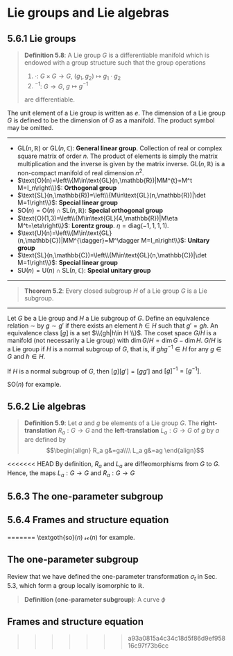 # Lie groups and Lie algebras

## 5.6.1 Lie groups
>**Definition 5.8**: A Lie group $G$ is a differentiable manifold which is endowed with a group structure such that the group operations
>1. $\cdot$: $G\times G\to G$, $(g_1, g_2)\mapsto g_1\cdot g_2$
>2. $^{-1}$: $G\to G$, $g\mapsto g^{-1}$
>
>are differentiable.

The unit element of a Lie group is written as $e$. The dimension of a Lie group $G$ is defined to be the dimension of $G$ as a manifold. The product symbol may be omitted.

---
- $\text{GL}(n,\mathbb{R})$ or $\text{GL}(n,\mathbb{C})$: **General linear group**. Collection of real or complex square matrix of order $n$. The product of elements is simply the matrix multiplication and the inverse is given by the matrix inverse. $\text{GL}(n,\mathbb{R})$ is a non-compact manifold of real dimension $n^2$.
- $\text{O}(n)=\left\\{M\in\text{GL}(n,\mathbb{R})|MM^{t}=M^t M=I_n\right\\}$: **Orthogonal group**
- $\text{SL}(n,\mathbb{R})=\left\\{M\in\text{GL}(n,\mathbb{R})|\det M=1\right\\}$: **Special linear group**
- $\text{SO}(n)=\text{O}(n)\cap\text{SL}(n,\mathbb{R})$: **Special orthogonal group**
- $\text{O}(1,3)=\left\\{M\in\text{GL}(4,\mathbb{R})|M\eta M^t=\eta\right\\}$: **Lorentz group**. $\eta=\text{diag}(-1,1,1,1)$.
- $\text{U}(n)=\left\\{M\in\text{GL}(n,\mathbb{C})|MM^{\dagger}=M^\dagger M=I_n\right\\}$: **Unitary group**
- $\text{SL}(n,\mathbb{C})=\left\\{M\in\text{GL}(n,\mathbb{C})|\det M=1\right\\}$: **Special linear group**
- $\text{SU}(n)=\text{U}(n)\cap\text{SL}(n,\mathbb{C})$: **Special unitary group**

---
>**Theorem 5.2**: Every closed subgroup $H$ of a Lie group $G$ is a Lie subgroup.

---
Let $G$ be a Lie group and $H$ a Lie subgroup of $G$. Define an equivalence relation $\sim$ by $g\sim g'$ if there exists an element $h\in H$ such that $g' = gh$. An equivalence class $[g]$ is a set $\\{gh|h\in H \\}$. The coset space $G/H$ is a manifold (not necessarily a Lie group) with $\dim G/H = \dim G − \dim H$. $G/H$ is a Lie group if $H$ is a normal subgroup of $G$, that is, if $ghg^{−1} \in H$ for any $g \in G$ and $h \in H$.

If $H$ is a normal subgroup of $G$, then $[g][g']=[gg']$ and $[g]^{-1}=[g^{-1}]$.

SO$(n)$ for example.

## 5.6.2 Lie algebras
>**Definition 5.9**: Let $a$ and $g$ be elements of a Lie group $G$. The **right-translation** $R_a:G\to G$ and the **left-translation** $L_a:G\to G$ of $g$ by $a$ are defined by
$$\begin{align}
    R_a g&=ga\\\\
    L_a g&=ag
\end{align}$$

<<<<<<< HEAD
By definition, $R_a$ and $L_a$ are diffeomorphisms from $G$ to $G$. Hence, the maps $L_a:G\to G$ and $R_a:G\to G$
## 5.6.3 The one-parameter subgroup

## 5.6.4 Frames and structure equation
=======
\textgoth{so}($n$) $\mathscr{so}(n)$ for example.

## The one-parameter subgroup

Review that we have defined the one-parameter transformation $\sigma_t$ in Sec. 5.3, which form a group locally isomorphic to $\mathbb{R}$.

>**Definition (one-parameter subgroup)**: A curve $\phi$

## Frames and structure equation
>>>>>>> a93a0815a4c34c18d5f86d9ef95816c97f73b6cc

